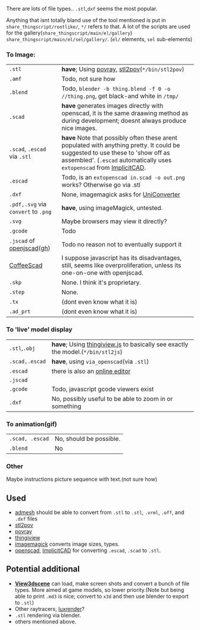 There are lots of file types.. `.stl`,`dxf` seems the most popular.

Anything that isnt totally bland use of the tool mentioned is put in
`share_thingscript/rootlike/`, `*/` refers to that. A lot of the scripts 
are used for the gallery(`share_thingscript/main/el/gallery`)
`share_thingscript/main/el/sel/gallery/`. (`el/` elements, `sel` sub-elements)


### To Image:
<table>
<tr>
<td><code>.stl</code></td>
<td><b>have</b>; Using <a href="http://povray.org/">povray</a>,
<a href="http://rsmith.home.xs4all.nl/software/py-stl-stl2pov.html">stl2pov</a>(<code>*/bin/stl2pov</code>)</td></tr>
<tr><td><code>.amf</code></td><td>Todo, not sure how</td></tr>
<tr><td><code>.blend</code></td>
       <td>Todo, <code>blender -b thing.blend -f 0 -o //thing.png</code>, 
           get black-and white in <code>/tmp/</code></td></tr>
<tr><td><code>.scad</code></td>
<td><b>have</b> generates images directly with openscad,
it is the same draawing method as during development; 
doesnt always produce nice images.</td><tr>
<tr><td><code>.scad</code>, <code>.escad</code> via <code>.stl</code></td><td><b>have</b>
Note that possibly often these arent populated with anything pretty. 
It could be suggested to use these to 'show off as assembled'.
(<code>.escad</code> automatically uses <code>extopenscad</code> from
<a href="http://implicitcad.org/">ImplicitCAD</a>.</td></tr>

<tr><td><code>.escad</code></td><td>Todo, is an   
  <code>extopenscad in.scad -o out.png</code> works? Otherwise go via .stl</td></tr>

<tr><td><code>.dxf</code></td><td>None, imagemagick asks for <a href="http://sk1project.org/">UniConverter</a></td></tr>
<tr><td><code>.pdf,.svg</code> via <code>convert</code> to <code>.png</code></td>
    <td><b>have</b>, using imageMagick, untested.</td></tr>
<tr><td><code>.svg</code></td><td>Maybe browsers may view it directly?</td></tr>
<tr><td><code>.gcode</code></td><td>Todo</td></tr>
<tr><td><code>.jscad</code> of <a href="http://openjscad.org/">openjscad</a>(<a href="https://github.com/joostn/OpenJsCad">gh</a>)</td>
<td>Todo no reason not to eventually support it</td></tr>
<tr><td><a href="https://github.com/kaosat-dev/CoffeeSCad">CoffeeScad</a></td>
<td>I suppose javascript has its disadvantages, still, seems like overproliferation,
unless its one-on-one with openjscad.</td></tr>
<tr><td><code>.skp</code></td><td>None. I think it's proprietary.</td></tr>
<tr><td><code>.step</code></td><td>None.</td></tr>
<tr><td><code>.tx</code></td><td>(dont even know what it is)</td></tr>
<tr><td><code>.ad_prt</code></td><td>(dont even know what it is)</td></tr>
</table>

### To 'live' model display
<table>
<tr><td><code>.stl</code>,<code>.obj</code></td>
<td><b>have</b>; Using <a href="https://github.com/tbuser/thingiview.js">thingiview.js</a> to basically
  see exactly the model.(<code>*/bin/stl2js</code>)</td></tr>
<tr><td><code>.scad,.escad</code></td><td><b>have</b>, using 
<code>via_openscad</code>(via <code>.stl</code>)</td></tr>

<tr><td><code>.escad</code></td><td>
there is also an <a href="http://www.implicitcad.org/editor">online editor</a></td></tr>
<tr><td><code>.jscad</code></td><td></td></tr>

<tr><td><code>.gcode</code></td><td>Todo, javascript gcode viewers exist</td></tr>
<tr><td><code>.dxf</code></td><td>No, possibly useful to be able to zoom in 
    or something</td></tr>
</table>

### To animation(gif)
<table>
<tr><td><code>.scad, .escad</code></td><td>No, should be possible.</td></tr>
<tr><td><code>.blend</code></td><td>No</td></tr>
</table>

### Other
Maybe instructions picture sequence with text.(not sure how)

## Used
* [admesh](http://www.varlog.com/admesh-htm) should be able to convert from `.stl` to
`.stl`, `.vrml`, `.off`, and `.dxf` files
* [stl2pov](http://rsmith.home.xs4all.nl/software/py-stl-stl2pov.html%22)
* [povray](http://povray.org/)
* [thingiview](https://github.com/tbuser/thingiview.js)
* [imagemagick](http://imagemagick.org/) converts image sizes, types.
* [openscad](http://www.openscad.org/), 
  [ImplicitCAD](http://implicitcad.org) for converting `.escad`, `.scad` to `.stl`.

## Potential additional
* [**View3dscene**](http://castle-engine.sourceforge.net/view3dscene.php) can load,
  make screen shots and convert a bunch of file types. More aimed at game models, 
  so lower priority.(Note but being able to print `.md3` is nice; convert to `x3d`
  and then use blender to export to `.stl`)
* Other raytracers, [luxrender](http://www.luxrender.net/en_GB/index)?
* `.stl` rendering via blender.
* others mentioned above.
